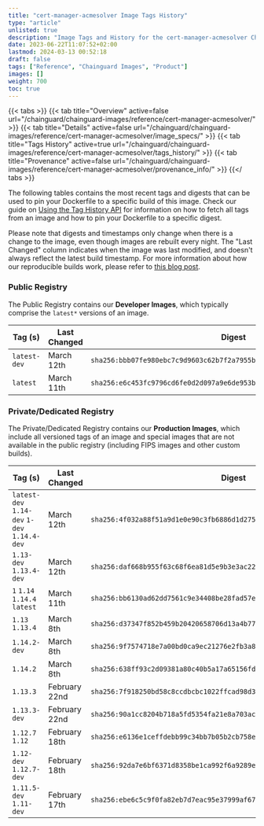 ```yaml
---
title: "cert-manager-acmesolver Image Tags History"
type: "article"
unlisted: true
description: "Image Tags and History for the cert-manager-acmesolver Chainguard Image"
date: 2023-06-22T11:07:52+02:00
lastmod: 2024-03-13 00:52:18
draft: false
tags: ["Reference", "Chainguard Images", "Product"]
images: []
weight: 700
toc: true
---
```


{{< tabs >}}
{{< tab title="Overview" active=false url="/chainguard/chainguard-images/reference/cert-manager-acmesolver/" >}}
{{< tab title="Details" active=false url="/chainguard/chainguard-images/reference/cert-manager-acmesolver/image_specs/" >}}
{{< tab title="Tags History" active=true url="/chainguard/chainguard-images/reference/cert-manager-acmesolver/tags_history/" >}}
{{< tab title="Provenance" active=false url="/chainguard/chainguard-images/reference/cert-manager-acmesolver/provenance_info/" >}}
{{</ tabs >}}

The following tables contains the most recent tags and digests that can be used to pin your Dockerfile to a specific build of this image. Check our guide on [Using the Tag History API](/chainguard/chainguard-images/using-the-tag-history-api/) for information on how to fetch all tags from an image and how to pin your Dockerfile to a specific digest.

Please note that digests and timestamps only change when there is a change to the image, even though images are rebuilt every night. The "Last Changed" column indicates when the image was last modified, and doesn't always reflect the latest build timestamp. For more information about how our reproducible builds work, please refer to [this blog post](https://www.chainguard.dev/unchained/reproducing-chainguards-reproducible-image-builds).

### Public Registry
The Public Registry contains our **Developer Images**, which typically comprise the `latest*` versions of an image.

| Tag (s)       | Last Changed | Digest                                                                    |
|---------------|--------------|---------------------------------------------------------------------------|
|  `latest-dev` | March 12th   | `sha256:bbb07fe980ebc7c9d9603c62b7f2a7955b3e7094b651db01dc125d271525be01` |
|  `latest`     | March 11th   | `sha256:e6c453fc9796cd6fe0d2d097a9e6de953b49ec203bd0a5a8afa432770ebbc2b3` |


### Private/Dedicated Registry
The Private/Dedicated Registry contains our **Production Images**, which include all versioned tags of an image and special images that are not available in the public registry (including FIPS images and other custom builds).

| Tag (s)                                       | Last Changed  | Digest                                                                    |
|-----------------------------------------------|---------------|---------------------------------------------------------------------------|
|  `latest-dev` `1.14-dev` `1-dev` `1.14.4-dev` | March 12th    | `sha256:4f032a88f51a9d1e0e90c3fb6886d1d27501df805320ef15778d789065d341b6` |
|  `1.13-dev` `1.13.4-dev`                      | March 12th    | `sha256:daf668b955f63c68f6ea81d5e9b3e3ac229e8f3f64261973da88242aea00bb00` |
|  `1` `1.14` `1.14.4` `latest`                 | March 11th    | `sha256:bb6130ad62dd7561c9e34408be28fad57ec5f5cbad945bf8337ebe19fcce9134` |
|  `1.13` `1.13.4`                              | March 8th     | `sha256:d37347f852b459b20420658706d13a4b77827afdaaf97d0c99c67080ac904467` |
|  `1.14.2-dev`                                 | March 8th     | `sha256:9f7574718e7a00bd0ca9ec21276e2fb3a8744c6e04dac4fbf0b05a26d1c8969a` |
|  `1.14.2`                                     | March 8th     | `sha256:638ff93c2d09381a80c40b5a17a65156fd457e5aa0bcf9c3911c9f8e90ca8c38` |
|  `1.13.3`                                     | February 22nd | `sha256:7f918250bd58c8ccdbcbc1022ffcad98d314a553912d110c49a455c94274351a` |
|  `1.13.3-dev`                                 | February 22nd | `sha256:90a1cc8204b718a5fd5354fa21e8a703ac5f10b64241c121ec6128b6ce3b3494` |
|  `1.12.7` `1.12`                              | February 18th | `sha256:e6136e1ceffdebb99c34bb7b05b2cb758ec5ffc6798abe8e7a70182e8054d600` |
|  `1.12-dev` `1.12.7-dev`                      | February 18th | `sha256:92da7e6bf6371d8358be1ca992f6a9289e43ee08d68193634cd049c023730d2e` |
|  `1.11.5-dev` `1.11-dev`                      | February 17th | `sha256:ebe6c5c9f0fa82eb7d7eac95e37999af674ef366676c506d4350d4691f65142a` |

